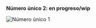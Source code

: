 
**Número único 2: en progreso/wip**

[](https://raw.githubusercontent.com/zne21/zne21.github.io/main/assets/HK7.jpg)![Número único 1](https://drive.google.com/file/d/1N7y8iZT06K3sH-FfFHqeMFu8xnZKHzgA/view?usp=sharing)


